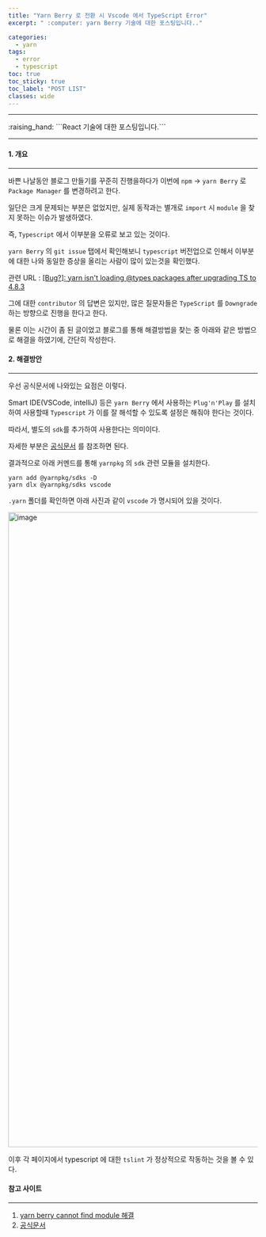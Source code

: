 ```yaml
---
title: "Yarn Berry 로 전환 시 Vscode 에서 TypeScript Error"
excerpt: " :computer: yarn Berry 기술에 대한 포스팅입니다.."

categories:
  - yarn
tags:
  - error
  - typescript
toc: true
toc_sticky: true
toc_label: "POST LIST"
classes: wide
---
```


<hr>
:raising_hand:  ```React 기술에 대한 포스팅입니다.```
<hr>

#### 1. 개요
---

바쁜 나날동안 블로그 만들기를 꾸준히 진행을하다가 이번에 `npm` -> `yarn Berry` 로 `Package Manager` 를 변경하려고 한다.

일단은 크게 문제되는 부분은 없었지만, 실제 동작과는 별개로 `import` 시 `module` 을 찾지 못하는 이슈가 발생하였다.

즉, `Typescript` 에서 이부분을 오류로 보고 있는 것이다.

`yarn Berry` 의 `git issue` 탭에서 확인해보니 `typescript` 버전업으로 인해서 이부분에 대한 나와 동일한 증상을 올리는 사람이 많이 있는것을 확인했다.

관련 URL : [[Bug?]: yarn isn't loading @types packages after upgrading TS to 4.8.3](https://github.com/yarnpkg/berry/issues/4872)

그에 대한 `contributor` 의 답변은 있지만, 많은 질문자들은 `TypeScript` 를 `Downgrade` 하는 방향으로 진행을 한다고 한다.

물론 이는 시간이 좀 된 글이었고 블로그를 통해 해결방법을 찾는 중 아래와 같은 방법으로 해결을 하였기에, 간단히 작성한다.

#### 2. 해결방안
----




우선 공식문서에 나와있는 요점은 이렇다.

Smart IDE(VSCode, intelliJ) 등은 `yarn Berry` 에서 사용하는 `Plug'n'Play` 를 설치하여 사용할때 `Typescript` 가 이를 잘 해석할 수 있도록 설정은 해줘야 한다는 것이다.

따라서, 별도의 `sdk`를 추가하여 사용한다는 의미이다.

자세한 부분은 [공식문서](https://yarnpkg.com/getting-started/editor-sdks) 를 참조하면 된다.

결과적으로 아래 커멘드를 통해 `yarnpkg` 의 `sdk` 관련 모듈을 설치한다.

```
yarn add @yarnpkg/sdks -D
yarn dlx @yarnpkg/sdks vscode
```

 `.yarn` 폴더를 확인하면 아래 사진과 같이 `vscode` 가 명시되어 있을 것이다.

<img width="1283" alt="image" src="https://user-images.githubusercontent.com/56063287/209284417-27022611-b2aa-45bf-b03b-ca554586f0be.png">


이후 각 페이지에서 typescript 에 대한 `tslint` 가 정상적으로 작동하는 것을 볼 수 있다.

#### 참고 사이트

---

1. [yarn berry cannot find module 해결](https://jerrynim.dev/post/yarn-berry-typescript-cannot-find-module)
2. [공식문서](https://yarnpkg.com/getting-started/editor-sdks)
